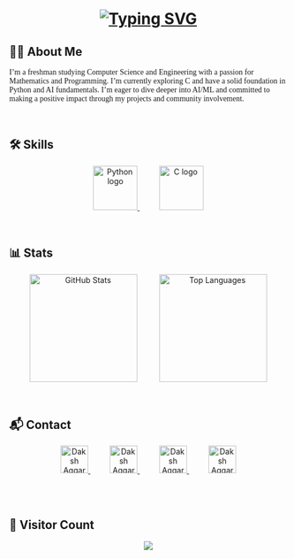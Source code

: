 <h1 align="center">
  <a href="https://git.io/typing-svg">
    <img src="https://readme-typing-svg.demolab.com?font=DM+Serif+Text&size=40&duration=6000&pause=2000&color=F2F722&vCenter=true&width=1150&lines=Hi+%F0%9F%91%8B%2C+I%E2%80%99m+Daksh+Aggarwal%2C+a+passionate+programming+enthusiast+" alt="Typing SVG" />
  </a>
</h1>

## 🧑‍💻 About Me

<p align="left" style="font-family: 'Merriweather', serif;">
  I’m a freshman studying Computer Science and Engineering with a passion for Mathematics and Programming. I’m currently exploring C and have a solid foundation in Python and AI fundamentals. I’m eager to dive deeper into AI/ML and committed to making a positive impact through my projects and community involvement.
</p>

<br> <!-- Line break for spacing -->

## 🛠️ Skills

<div align="center">
  <a href="#">
    <img src="https://cdn.jsdelivr.net/gh/devicons/devicon/icons/python/python-original.svg" height="80" alt="Python logo" />
  </a>
  &nbsp;&nbsp;&nbsp;&nbsp;&nbsp;&nbsp;&nbsp;&nbsp; <!-- Adds 8 non-breaking spaces -->
  <a href="#">
    <img src="https://cdn.jsdelivr.net/gh/devicons/devicon/icons/c/c-original.svg" height="80" alt="C logo" />
  </a>
</div>

<br> <!-- Line break for spacing -->

## 📊 Stats

<div align="center">
  <img src="https://github-readme-stats.vercel.app/api?username=Daksh-Aggarwal&show_icons=true&theme=vision-friendly-dark" alt="GitHub Stats" height="195" />
  &nbsp;&nbsp;&nbsp;&nbsp;&nbsp;&nbsp;&nbsp;&nbsp;
  <img src="https://github-readme-stats.vercel.app/api/top-langs/?username=Daksh-Aggarwal&layout=compact&theme=vision-friendly-dark" alt="Top Languages" height="195" />
</div>

<br> <!-- Line break for spacing -->

## 📬 Contact

<div align="center">
  <a href="https://www.linkedin.com/in/dakshaggarwal7/" target="_blank">
    <img src="https://raw.githubusercontent.com/yushi1007/yushi1007/main/images/linkedin.svg" alt="Daksh Aggarwal | LinkedIn" width="50px" />
  </a>
  &nbsp;&nbsp;&nbsp;&nbsp;&nbsp;&nbsp;&nbsp;&nbsp;
  <a href="https://discordapp.com/users/itsmedakshgamer" target="_blank">
    <img src="https://raw.githubusercontent.com/maurodesouza/profile-readme-generator/master/src/assets/icons/social/discord/default.svg" alt="Daksh Aggarwal | Discord" width="50px" />
  </a>
  &nbsp;&nbsp;&nbsp;&nbsp;&nbsp;&nbsp;&nbsp;&nbsp;
  <a href="https://instagram.com/daksh.fr" target="_blank">
    <img src="https://raw.githubusercontent.com/yushi1007/yushi1007/main/images/instagram.svg" alt="Daksh Aggarwal | Instagram" width="50px" />
  </a>
  &nbsp;&nbsp;&nbsp;&nbsp;&nbsp;&nbsp;&nbsp;&nbsp;
  <a href="mailto:dakshaggarwal2006@gmail.com?subject=Hello&body=Hi%20Daksh,%20I%20would%20like%20to%20connect%20with%20you." target="_blank">
    <img src="https://raw.githubusercontent.com/maurodesouza/profile-readme-generator/master/src/assets/icons/social/gmail/default.svg" alt="Daksh Aggarwal | Gmail" width="50px" />
  </a>
</div>

<br> <!-- Line break for spacing -->
<br> <!-- Line break for spacing -->

## 👀 Visitor Count

<div align="center">
  <img src="https://profile-counter.glitch.me/Daksh-Aggarwal/count.svg?" />
</div>
